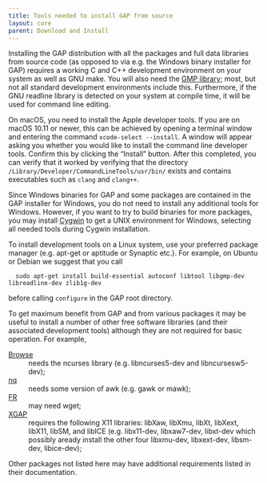 ```yaml
---
title: Tools needed to install GAP from source
layout: core
parent: Download and Install
---
```


Installing the GAP distribution with all the packages and full data
libraries from source code (as opposed to via e.g. the Windows
binary installer for GAP) requires a working C and C++ development
environment on your system as well as GNU make. You will also need
the [GMP library](https://gmplib.org); most, but not all
standard development environments include this. Furthermore, if the
GNU readline library is detected on your system at compile time, it
will be used for command line editing.

On macOS, you need to install the Apple developer tools. If you are on
macOS 10.11 or newer, this can be achieved by opening a terminal window
and entering the command `xcode-select --install`. A window will appear
asking you whether you would like to install the command line developer
tools. Confirm this by clicking the “Install” button. After this
completed, you can verify that it worked by verifying that the directory
`/Library/Developer/CommandLineTools/usr/bin/` exists and contains executables
such as `clang` and `clang++`.

Since Windows binaries for GAP and some packages are contained in the GAP
installer for Windows, you do not need to install any additional 
tools for Windows. However, if you want to try to build binaries 
for more packages, you may install [Cygwin](https://www.cygwin.com)
to get a UNIX environment for Windows, selecting all needed tools 
during Cygwin installation.

To install development tools on a Linux system, use your preferred package 
manager (e.g. apt-get or aptitude or Synaptic etc.). For example, on Ubuntu
or Debian we suggest that you call

      sudo apt-get install build-essential autoconf libtool libgmp-dev libreadline-dev zlib1g-dev

before calling `configure` in the GAP root directory.

To get maximum benefit from GAP and from various packages it may be useful 
to install a number of other free software libraries (and their associated 
development tools) although they are not required for basic operation. 
For example, 

<dl>
<dt><a href="../Packages/browse.html">Browse</a></dt>
	<dd>needs the ncurses library
	(e.g. libncurses5-dev and libncursesw5-dev);</dd>
<dt><a href="../Packages/nq.html">nq</a></dt>
	<dd> needs some version of awk
	(e.g. gawk or mawk);</dd>
<dt><a href="../Packages/fr.html">FR</a></dt>
	<dd> may need wget;</dd>
<dt><a href="../Packages/xgap.html">XGAP</a></dt>
	<dd>requires the following X11 libraries: libXaw, libXmu, libXt,
	libXext, libX11, libSM, and libICE
	(e.g. libx11-dev, libxaw7-dev, libxt-dev which possibly aready install
	the other four libxmu-dev, libxext-dev, libsm-dev, libice-dev);</dd>
</dl>

Other packages not listed here may have additional requirements listed in their documentation.

